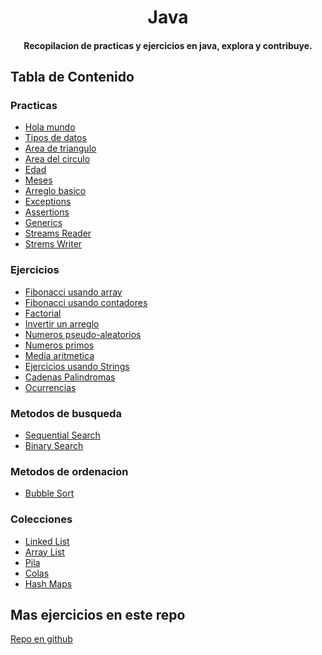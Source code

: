 <h1 align="center">
  Java
</h1>
<h4 align="center">
  Recopilacion de practicas y ejercicios en java, explora y contribuye. 
</h4>

## Tabla de Contenido

### Practicas

- [Hola mundo](https://github.com/UrielMendozaG/Java/tree/estable/src/Practica1Algoritmos/src/com/practica1algoritmos/app)
- [Tipos de datos](https://github.com/UrielMendozaG/Java/blob/estable/src/Practica2Algoritmos/src/com/practica2algoritmos/app/Practica2Algoritmos.java)
- [Area de triangulo](https://github.com/UrielMendozaG/Java/blob/estable/src/Practica3Algoritmos/src/com/practica3algoritmos/app/TriangleArea.java)
- [Area del circulo](https://github.com/UrielMendozaG/Java/blob/estable/src/Practica4Algoritmos/src/com/practica4algoritmos/app/areaCircle.java)
- [Edad](https://github.com/UrielMendozaG/Java/blob/estable/src/Practica5Algoritmos/src/com/practica5algoritmos/app/Age.java)
- [Meses](https://github.com/UrielMendozaG/Java/blob/estable/src/Practica6SwitchCase/src/com/Practica6Switchcase/app/SwichStatement.java)
- [Arreglo basico](https://github.com/UrielMendozaG/Java/blob/estable/src/Practica7Array1D/src/com/Practica7Array1D/app/Array1D.java)
- [Exceptions](https://github.com/UrielMendozaG/Java/blob/master/src/Exceptions/src/com/excpections/app/Exceptions.java)
- [Assertions](https://github.com/UrielMendozaG/Java/blob/master/src/Assertions/src/com/assertions/app/AssertionsApp.java)
- [Generics](https://github.com/UrielMendozaG/Java/tree/master/src/Generics/src/com/generics)
- [Streams Reader](https://github.com/UrielMendozaG/Java/blob/master/src/Streams/src/com/streams/app/StreamsApp.java)
- [Strems Writer](https://github.com/UrielMendozaG/Java/blob/master/src/Streams/src/com/streams2/app/WritterApp.java)

### Ejercicios
- [Fibonacci usando array](https://github.com/UrielMendozaG/Java/blob/estable/src/Fibonacci/src/com/fibonacci/app/Fibonacci.java)
- [Fibonacci usando contadores](https://github.com/UrielMendozaG/Java/blob/estable/src/Fibonacci/src/com/fibonacci/app/FibonacciContadores.java)
- [Factorial](https://github.com/UrielMendozaG/Java/blob/estable/src/factorial/src/com/factorial/app/Factorial.java)
- [Invertir un arreglo](https://github.com/UrielMendozaG/Java/blob/estable/src/Practica7Array1D/src/com/Practica7Array1D/app/arregloInvertido.java)
- [Numeros pseudo-aleatorios](https://github.com/UrielMendozaG/Java/blob/estable/src/Practica7Array1D/src/com/Practica7Array1D/app/RandomNumbers.java)
- [Numeros primos](https://github.com/UrielMendozaG/Java/blob/estable/src/Practica7Array1D/src/com/Practica7Array1D/app/primosArray.java)
- [Media aritmetica](https://github.com/UrielMendozaG/Java/blob/estable/src/Practica7Array1D/src/com/Practica7Array1D/app/numerosAleatoriosMediaAritmetica.java)
- [Ejercicios usando Strings](https://github.com/UrielMendozaG/Strings)
- [Cadenas Palindromas](https://github.com/UrielMendozaG/Java/blob/master/src/Palindromas/src/com/palindromas/app/Palindroma.java)
- [Ocurrencias](https://github.com/UrielMendozaG/Java/blob/master/src/Ocurrences/src/com/ocurrences/app/Ocurrences.java)

### Metodos de busqueda
- [Sequential Search](https://github.com/UrielMendozaG/Sequential-Search)
- [Binary Search](https://github.com/UrielMendozaG/Binary-Search)

### Metodos de ordenacion
- [Bubble Sort](https://github.com/UrielMendozaG/Bubble-Sort)

### Colecciones
- [Linked List](https://github.com/UrielMendozaG/Java/blob/master/src/Collections/src/com/linkedlist/app/LinkedListApp.java)
- [Array List](https://github.com/UrielMendozaG/Java/blob/master/src/Array%20List/src/com/arraylist/com/ArrayListApp.java)
- [Pila](https://github.com/UrielMendozaG/Java/blob/master/src/Stacks/src/StackApp.java)
- [Colas](https://github.com/UrielMendozaG/Java/blob/master/src/Colas/src/com/colas/app/Cola.java)
- [Hash Maps](https://github.com/UrielMendozaG/Java/blob/master/src/HashMap/src/com/hasmap/app/HashMap_.java)


## Mas ejercicios en este repo

[Repo en github](https://github.com/UrielMendozaG/Generation-Mexico/blob/master/Programacion/Java/README.md#ejercicios)



